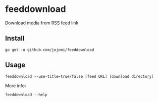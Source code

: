 # feeddownload

Download media from RSS feed link

## Install

    go get -u github.com/jojomi/feeddownload

## Usage

    feeddownload --use-title=true/false [feed URL] [download directory]

More info:

    feeddownload --help